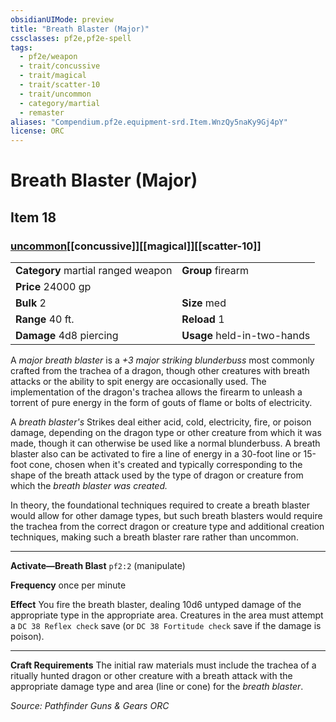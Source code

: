 ```yaml
---
obsidianUIMode: preview
title: "Breath Blaster (Major)"
cssclasses: pf2e,pf2e-spell
tags:
  - pf2e/weapon
  - trait/concussive
  - trait/magical
  - trait/scatter-10
  - trait/uncommon
  - category/martial
  - remaster
aliases: "Compendium.pf2e.equipment-srd.Item.WnzQy5naKy9Gj4pY"
license: ORC
---
```

# Breath Blaster (Major)
## Item 18
### [uncommon](uncommon "Uncommon Rarity Trait")[[concussive]][[magical]][[scatter-10]]

|  |  |
| -- | -- |
| **Category** martial ranged weapon | **Group** firearm |
| **Price** 24000 gp |  |
| **Bulk** 2 | **Size** med |
|**Range** 40 ft.| **Reload** 1|
| **Damage** 4d8 piercing  | **Usage** held-in-two-hands |



A _major breath blaster_ is a _+3 major striking blunderbuss_ most commonly crafted from the trachea of a dragon, though other creatures with breath attacks or the ability to spit energy are occasionally used. The implementation of the dragon's trachea allows the firearm to unleash a torrent of pure energy in the form of gouts of flame or bolts of electricity.

A _breath blaster's_ Strikes deal either acid, cold, electricity, fire, or poison damage, depending on the dragon type or other creature from which it was made, though it can otherwise be used like a normal blunderbuss. A breath blaster also can be activated to fire a line of energy in a 30-foot line or 15-foot cone, chosen when it's created and typically corresponding to the shape of the breath attack used by the type of dragon or creature from which the _breath blaster was created._

In theory, the foundational techniques required to create a breath blaster would allow for other damage types, but such breath blasters would require the trachea from the correct dragon or creature type and additional creation techniques, making such a breath blaster rare rather than uncommon.

* * *

**Activate—Breath Blast** `pf2:2` (manipulate)

**Frequency** once per minute

**Effect** You fire the breath blaster, dealing 10d6 untyped damage of the appropriate type in the appropriate area. Creatures in the area must attempt a `DC 38 Reflex check` save (or `DC 38 Fortitude check` save if the damage is poison).

* * *

**Craft Requirements** The initial raw materials must include the trachea of a ritually hunted dragon or other creature with a breath attack with the appropriate damage type and area (line or cone) for the _breath blaster_.

*Source: Pathfinder Guns & Gears*
*ORC*
